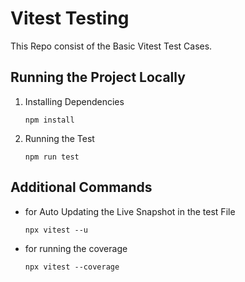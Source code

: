 # Vitest Testing

This Repo consist of the Basic Vitest Test Cases.

## Running the Project Locally

1. Installing Dependencies

    `npm install`

2. Running the Test

    `npm run test`

## Additional Commands

- for Auto Updating the Live Snapshot in the test File

  `npx vitest --u`

- for running the coverage

  `npx vitest --coverage`
